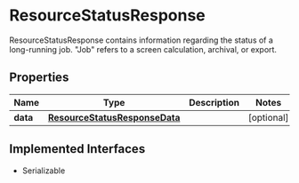 

# ResourceStatusResponse

ResourceStatusResponse contains information regarding the status of a long-running job. \"Job\" refers to a screen calculation, archival, or export.

## Properties

Name | Type | Description | Notes
------------ | ------------- | ------------- | -------------
**data** | [**ResourceStatusResponseData**](ResourceStatusResponseData.md) |  |  [optional]


## Implemented Interfaces

* Serializable


